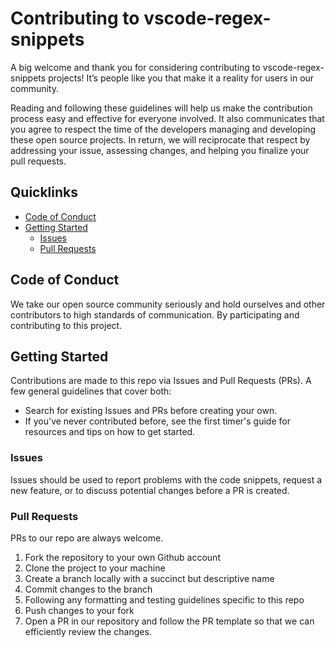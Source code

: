 # Contributing to vscode-regex-snippets

A big welcome and thank you for considering contributing to vscode-regex-snippets projects! It’s people like you that make it a reality for users in our community.

Reading and following these guidelines will help us make the contribution process easy and effective for everyone involved. It also communicates that you agree to respect the time of the developers managing and developing these open source projects. In return, we will reciprocate that respect by addressing your issue, assessing changes, and helping you finalize your pull requests.

## Quicklinks

* [Code of Conduct](#code-of-conduct)
* [Getting Started](#getting-started)
    * [Issues](#issues)
    * [Pull Requests](#pull-requests)

## Code of Conduct

We take our open source community seriously and hold ourselves and other contributors to high standards of communication. By participating and contributing to this project.

## Getting Started

Contributions are made to this repo via Issues and Pull Requests (PRs). A few general guidelines that cover both:

- Search for existing Issues and PRs before creating your own.
- If you've never contributed before, see the first timer's guide for resources and tips on how to get started.

### Issues

Issues should be used to report problems with the code snippets, request a new feature, or to discuss potential changes before a PR is created.

### Pull Requests

PRs to our repo are always welcome.

1. Fork the repository to your own Github account
2. Clone the project to your machine
3. Create a branch locally with a succinct but descriptive name
4. Commit changes to the branch
5. Following any formatting and testing guidelines specific to this repo
6. Push changes to your fork
7. Open a PR in our repository and follow the PR template so that we can efficiently review the changes.
